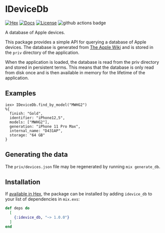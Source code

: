 # IDeviceDb

[![Hex](https://img.shields.io/hexpm/v/idevice_db.svg)](https://hex.pm/packages/idevice_db)
[![Docs](https://img.shields.io/badge/hex-docs-lightgreen.svg)](https://hexdocs.pm/idevice_db/)
[![License](https://img.shields.io/hexpm/l/idevice_db.svg)](https://github.com/ausimian/idevice_db/blob/main/LICENSE.md)
![github actions badge](https://github.com/ausimian/idevice_db/actions/workflows/build.yaml/badge.svg)

A database of Apple devices.

This package provides a simple API for querying a database of Apple devices.
The database is generated from [The Apple Wiki](https://theapplewiki.com/wiki/Models)
and is stored in the `priv` directory of the application.

When the application is loaded, the database is read from the priv directory and stored in
persistent terms. This means that the database is only read from disk once and is then
available in memory for the lifetime of the application.

## Examples
 
    iex> IDeviceDb.find_by_model("MWHG2")
    %{
      finish: "Gold",
      identifier: "iPhone12,5",
      models: ["MWHG2"],
      generation: "iPhone 11 Pro Max",
      internal_name: "D431AP",
      storage: "64 GB"
    }

## Generating the data

The `priv/devices.json` file may be regenerated by running `mix generate_db`.

## Installation

If [available in Hex](https://hex.pm/docs/publish), the package can be installed
by adding `idevice_db` to your list of dependencies in `mix.exs`:

```elixir
def deps do
  [
    {:idevice_db, "~> 1.0.0"}
  ]
end
```


